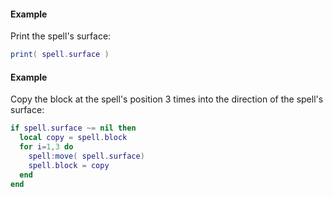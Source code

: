 #### Example
Print the spell's surface:
```lua
print( spell.surface )
```
#### Example
Copy the block at the spell's position 3 times into the direction of the
spell's surface:
```lua
if spell.surface ~= nil then
  local copy = spell.block
  for i=1,3 do
    spell:move( spell.surface)
    spell.block = copy
  end
end
```
